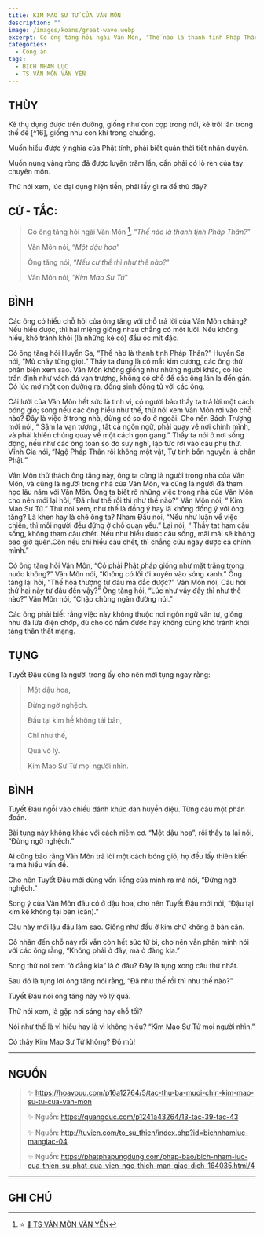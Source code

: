 ```yaml
---
title: KIM MAO SƯ TỬ CỦA VÂN MÔN
description: ""
image: /images/koans/great-wave.webp
excerpt: Có ông tăng hỏi ngài Vân Môn, 'Thế nào là thanh tịnh Pháp Thân?'. Vân Môn nói, 'Một dậu hoa'
categories:
  - Công án
tags:
  - BÍCH NHAM LỤC
  - TS VÂN MÔN VĂN YỂN
---
```


## THÙY

Kẻ thụ dụng được trên đường, giống như con cọp trong núi, kẻ trôi lăn trong thế đế [^16], giống như con khỉ trong chuồng.

Muốn hiểu được ý nghĩa của Phật tính, phải biết quán thời tiết nhân duyên.

Muốn nung vàng ròng đã được luyện trăm lần, cần phải có lò rèn của tay chuyên môn.

Thử nói xem, lúc đại dụng hiện tiền, phải lấy gì ra để thử đây?

## CỬ - TẮC:

> Có ông tăng hỏi ngài Vân Môn [^1], “_Thế nào là thanh tịnh Pháp Thân?_”
>
> Vân Môn nói, “_Một dậu hoa_”
>
> Ông tăng nói, “_Nếu cư thế thì như thế nào?_”
>
> Vân Môn nói, “_Kim Mao Sư Tử_”

## BÌNH

Các ông có hiểu chỗ hỏi của ông tăng với chỗ trả lời của Vân Môn chăng? Nếu hiểu được, thì hai miệng giống nhau chẳng có một lưỡi. Nếu không hiểu, khó tránh khỏi (là những kẻ có) đầu óc mít đặc.

Có ông tăng hỏi Huyền Sa, “Thế nào là thanh tịnh Pháp Thân?” Huyền Sa nói, “Mủ chảy từng giọt.” Thầy ta đúng là có mắt kim cương, các ông thử phân biện xem sao. Vân Môn không giống như những người khác, có lúc trấn định như vách đá vạn trượng, không có chỗ để các ông lân la đến gần. Có lúc mở một con đường ra, đồng sinh đồng tử với các ông.

Cái lưỡi của Vân Môn hết sức là tinh vi, có người bảo thấy ta trả lời một cách bóng gió; song nếu các ông hiểu như thế, thử nói xem Vân Môn rơi vào chỗ nào? Đây là việc ở trong nhà, đừng có so đo ở ngoài. Cho nên Bách Trượng mới nói, “ Sâm la vạn tượng , tất cả ngôn ngữ, phải quay về nơi chính mình, và phải khiến chúng quay về một cách gọn gang.” Thầy ta nói ở nơi sống động, nếu như các ông toan so đo suy nghĩ, lập tức rơi vào câu phụ thứ. Vĩnh Gia nói, “Ngộ Pháp Thân rồi không một vật, Tự tính bổn nguyên là chân Phật.”

Vân Môn thử thách ông tăng này, ông ta cũng là người trong nhà của Vân Môn, và cũng là người trong nhà của Vân Môn, và cũng là người đã tham học lâu năm với Vân Môn. Ông ta biết rõ những việc trong nhà của Vân Môn cho nên mới lại hỏi, “Đã như thế rồi thì như thế nào?” Vân Môn nói, “ Kim Mao Sư Tử.” Thử nói xem, như thế là đồng ý hay là không đồng ý với ông tăng? Là khen hay là chê ông ta? Nham Đầu nói, “Nếu như luận về việc chiến, thì mỗi người đều đứng ở chỗ quan yếu.” Lại nói, “ Thầy tat ham câu sống, không tham câu chết. Nếu như hiểu được câu sống, mãi mãi sẽ không bao giờ quên.Còn nếu chỉ hiểu câu chết, thì chẳng cứu ngay được cả chính mình.”

Có ông tăng hỏi Vân Môn, “Có phải Phật pháp giống như mặt trăng trong nước không?” Vân Môn nói, “Không có lối đi xuyên vào sóng xanh.” Ông tăng lại hỏi, “Thế hòa thượng từ đâu mà đắc được?” Vân Môn nói, Câu hỏi thứ hai này từ đâu đến vậy?” Ông tăng hỏi, “Lúc như vầy đây thì như thế nào?” Vân Môn nói, “Chập chùng ngàn đường núi.”

Các ông phải biết rằng việc này không thuộc nơi ngôn ngữ văn tự, giống như đá lửa điện chớp, dù cho có nắm được hay không cũng khó tránh khỏi táng thân thất mạng.

## TỤNG

Tuyết Đậu cũng là người trong ấy cho nên mới tụng ngay rằng:

> Một dậu hoa,
>
> Đừng ngờ nghệch.
>
> Đầu tại kim hề không tái bản,
>
> Chỉ như thế,
>
> Quá vô lý.
>
> Kim Mao Sư Tử mọi người nhìn.

## BÌNH

Tuyết Đậu ngồi vào chiếu đánh khúc đàn huyền diệu. Từng câu một phán đoán.

Bài tụng này không khác với cách niêm cơ. “Một dậu hoa”, rồi thầy ta lại nói, “Đừng ngờ nghệch.”

Ai cũng bảo rằng Vân Môn trả lời một cách bóng gió, họ đều lấy thiên kiến ra mà hiểu vấn đề.

Cho nên Tuyết Đậu mới dùng vốn liếng của mình ra mà nói, “Đừng ngờ nghệch.”

Song ý của Vân Môn đâu có ở dậu hoa, cho nên Tuyết Đậu mới nói, “Đậu tại kim kề không tại bàn (cân).”

Câu này mới lậu đậu làm sao. Giống như đầu ở kim chứ không ở bàn cân.

Cổ nhân đến chỗ này rồi vẫn còn hết sức từ bi, cho nên vẫn phân minh nói với các ông rằng, “Không phải ở đây, mà ở đàng kia.”

Song thử nói xem “ở đằng kia” là ở đâu? Đây là tụng xong câu thứ nhất.

Sau đó là tụng lời ông tăng nói rằng, “Đã như thế rồi thì như thế nào?”

Tuyết Đậu nói ông tăng này vô lý quá.

Thử nói xem, là gặp nơi sáng hay chỗ tối?

Nói như thế là vì hiểu hay là vì không hiểu? “Kim Mao Sư Tử mọi người nhìn.”

Có thấy Kim Mao Sư Tử không? Đồ mù!

<hr class="blog-rule" />

## NGUỒN

> ✨ https://hoavouu.com/p16a12764/5/tac-thu-ba-muoi-chin-kim-mao-su-tu-cua-van-mon
>
> ✨ Nguồn: https://quangduc.com/p1241a43264/13-tac-39-tac-43
>
> ✨ Nguồn: http://tuvien.com/to_su_thien/index.php?id=bichnhamluc-mangiac-04
>
> ✨ Nguồn: https://phatphapungdung.com/phap-bao/bich-nham-luc-cua-thien-su-phat-qua-vien-ngo-thich-man-giac-dich-164035.html/4

<hr class="blog-rule" />

## GHI CHÚ

[^1]: ⭐️ <a href="/masters/Yunmen-Wenyan" target="_blank">🔗 TS VÂN MÔN VĂN YỂN</a>

